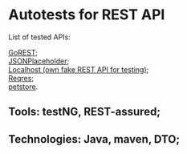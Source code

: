 # Autotests for REST API

List of tested APIs:

[GoREST](https://gorest.co.in);  
[JSONPlaceholder](https://jsonplaceholder.typicode.com);  
[Localhost (own fake REST API for testing)](https://github.com/MashuShark/fake-rest-api);  
[Reqres](https://reqres.in);  
[petstore](https://petstore.swagger.io).

## Tools: testNG, REST-assured;
## Technologies: Java, maven, DTO;

